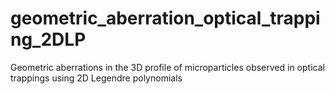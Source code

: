# geometric_aberration_optical_trapping_2DLP
Geometric aberrations in the 3D profile of microparticles observed in optical trappings using 2D Legendre polynomials
